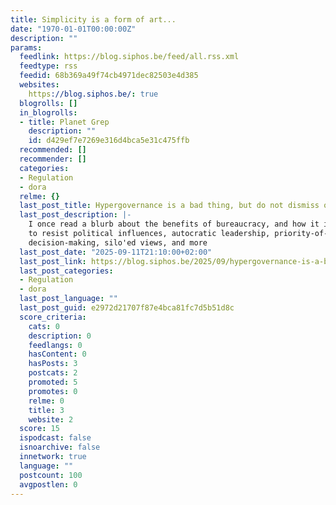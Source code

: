 ```yaml
---
title: Simplicity is a form of art...
date: "1970-01-01T00:00:00Z"
description: ""
params:
  feedlink: https://blog.siphos.be/feed/all.rss.xml
  feedtype: rss
  feedid: 68b369a49f74cb4971dec82503e4d385
  websites:
    https://blog.siphos.be/: true
  blogrolls: []
  in_blogrolls:
  - title: Planet Grep
    description: ""
    id: d429ef7e7269e316d4bca5e31c475ffb
  recommended: []
  recommender: []
  categories:
  - Regulation
  - dora
  relme: {}
  last_post_title: Hypergovernance is a bad thing, but do not dismiss optimal governance
  last_post_description: |-
    I once read a blurb about the benefits of bureaucracy, and how it is intended
    to resist political influences, autocratic leadership, priority-of-the-day
    decision-making, silo'ed views, and more
  last_post_date: "2025-09-11T21:10:00+02:00"
  last_post_link: https://blog.siphos.be/2025/09/hypergovernance-is-a-bad-thing-but-do-not-dismiss-optimal-governance/
  last_post_categories:
  - Regulation
  - dora
  last_post_language: ""
  last_post_guid: e2972d21707f87e4bca81fc7d5b51d8c
  score_criteria:
    cats: 0
    description: 0
    feedlangs: 0
    hasContent: 0
    hasPosts: 3
    postcats: 2
    promoted: 5
    promotes: 0
    relme: 0
    title: 3
    website: 2
  score: 15
  ispodcast: false
  isnoarchive: false
  innetwork: true
  language: ""
  postcount: 100
  avgpostlen: 0
---
```

